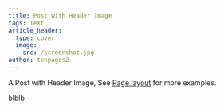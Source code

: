 ```yaml
---
title: Post with Header Image
tags: TeXt
article_header:
  type: cover
  image:
    src: /screenshot.jpg
author: tenpages2
---
```


A Post with Header Image, See [Page layout](https://tianqi.name/jekyll-TeXt-theme/samples.html#page-layout) for more examples.

<!--more-->

blblb